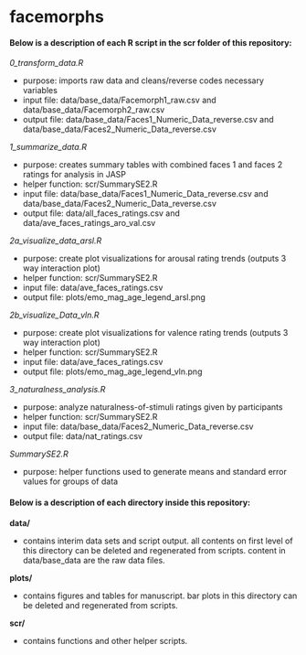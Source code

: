 # facemorphs

#### Below is a description of each R script in the scr folder of this repository: 

*0_transform_data.R*
- purpose: imports raw data and cleans/reverse codes necessary variables 
- input file: data/base_data/Facemorph1_raw.csv and data/base_data/Facemorph2_raw.csv
- output file: data/base_data/Faces1_Numeric_Data_reverse.csv and data/base_data/Faces2_Numeric_Data_reverse.csv

*1_summarize_data.R*
- purpose: creates summary tables with combined faces 1 and faces 2 ratings for analysis in JASP 
- helper function: scr/SummarySE2.R
- input file: data/base_data/Faces1_Numeric_Data_reverse.csv and data/base_data/Faces2_Numeric_Data_reverse.csv 
- output file: data/all_faces_ratings.csv and data/ave_faces_ratings_aro_val.csv

*2a_visualize_data_arsl.R*
- purpose: create plot visualizations for arousal rating trends (outputs 3 way interaction plot)
- helper function: scr/SummarySE2.R
- input file: data/ave_faces_ratings.csv 
- output file: plots/emo_mag_age_legend_arsl.png 

*2b_visualize_Data_vln.R*
- purpose: create plot visualizations for valence rating trends (outputs 3 way interaction plot)
- helper function: scr/SummarySE2.R
- input file: data/ave_faces_ratings.csv 
- output file: plots/emo_mag_age_legend_vln.png 

*3_naturalness_analysis.R* 
- purpose: analyze naturalness-of-stimuli ratings given by participants 
- helper function: scr/SummarySE2.R
- input file: data/base_data/Faces2_Numeric_Data_reverse.csv
- output file: data/nat_ratings.csv 

*SummarySE2.R*
- purpose: helper functions used to generate means and standard error values for groups of data 

#### Below is a description of each directory inside this repository:

**data/** 
- contains interim data sets and script output. all contents on first level of this directory can be deleted and regenerated from scripts. content in data/base_data are the raw data files.

**plots/**
- contains figures and tables for manuscript. bar plots in this directory can be deleted and regenerated from scripts.

**scr/**
- contains functions and other helper scripts.